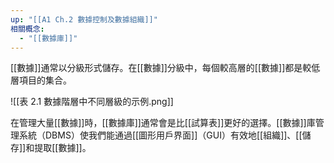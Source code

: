 ```yaml
---
up: "[[A1 Ch.2 數據控制及數據組織]]"
相關概念:
  - "[[數據庫]]"
---
```

[[數據]]通常以分級形式儲存。在[[數據]]分級中，每個較高層的[[數據]]都是較低層項目的集合。 

![[表 2.1 數據階層中不同層級的示例.png]]

在管理大量[[數據]]時，[[數據庫]]通常會是比[[試算表]]更好的選擇。[[數據]]庫管理系統（DBMS）使我們能通過[[圖形用戶界面]]（GUI）有效地[[組織]]、[[儲存]]和提取[[數據]]。
